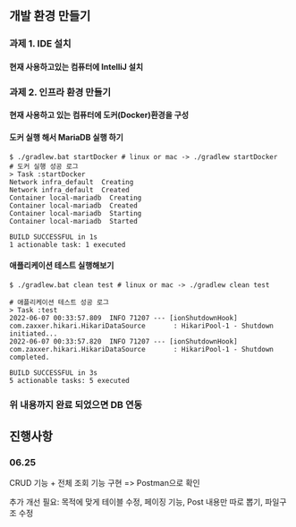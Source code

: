 ## 개발 환경 만들기

### 과제 1. IDE 설치
#### 현재 사용하고있는 컴퓨터에 IntelliJ 설치

### 과제 2. 인프라 환경 만들기
#### 현재 사용하고 있는 컴퓨터에 도커(Docker)환경을 구성

#### 도커 실행 해서 MariaDB 실행 하기
```shell
$ ./gradlew.bat startDocker # linux or mac -> ./gradlew startDocker 
# 도커 실행 성공 로그
> Task :startDocker
Network infra_default  Creating
Network infra_default  Created
Container local-mariadb  Creating
Container local-mariadb  Created
Container local-mariadb  Starting
Container local-mariadb  Started

BUILD SUCCESSFUL in 1s
1 actionable task: 1 executed

```
#### 애플리케이션 테스트 실행해보기 
```shell
$ ./gradlew.bat clean test # linux or mac -> ./gradlew clean test

# 애플리케이션 테스트 성공 로그
> Task :test
2022-06-07 00:33:57.809  INFO 71207 --- [ionShutdownHook] com.zaxxer.hikari.HikariDataSource       : HikariPool-1 - Shutdown initiated...
2022-06-07 00:33:57.820  INFO 71207 --- [ionShutdownHook] com.zaxxer.hikari.HikariDataSource       : HikariPool-1 - Shutdown completed.

BUILD SUCCESSFUL in 3s
5 actionable tasks: 5 executed
```

### 위 내용까지 완료 되었으면 DB 연동

###
## 진행사항

### 06.25
CRUD 기능 + 전체 조회 기능 구현 => Postman으로 확인

추가 개선 필요: 목적에 맞게 테이블 수정, 페이징 기능, Post 내용만 따로 뽑기, 파일구조 수정
